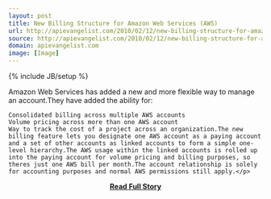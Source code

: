 ```yaml
---
layout: post
title: New Billing Structure for Amazon Web Services (AWS)
url: http://apievangelist.com/2010/02/12/new-billing-structure-for-amazon-web-services-aws/
source: http://apievangelist.com/2010/02/12/new-billing-structure-for-amazon-web-services-aws/
domain: apievangelist.com
image: [Image]
---
```

{% include JB/setup %}<p>Amazon Web Services has added a new and more flexible way to manage an account.They have added the ability for:

	Consolidated billing across multiple AWS accounts
	Volume pricing across more than one AWS account
	Way to track the cost of a project across an organization.The new billing feature lets you designate one AWS account as a paying account and a set of other accounts as linked accounts to form a simple one-level hierarchy.The AWS usage within the linked accounts is rolled up into the paying account for volume pricing and billing purposes, so theres just one AWS bill per month.The account relationship is solely for accounting purposes and normal AWS permissions still apply.</p>
<center><p><a href="http://apievangelist.com/2010/02/12/new-billing-structure-for-amazon-web-services-aws/" style='padding:25px; font-sze:18px; font-weight: bold;'>Read Full Story</a></p></center>
